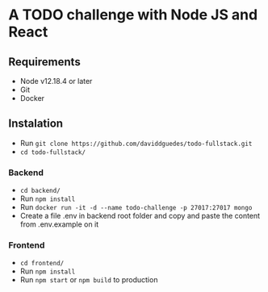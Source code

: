 # A TODO challenge with Node JS and React

## Requirements
* Node v12.18.4 or later
* Git
* Docker

## Instalation
* Run `git clone https://github.com/daviddguedes/todo-fullstack.git`
* `cd todo-fullstack/`

### Backend
* `cd backend/`
* Run `npm install`
* Run `docker run -it -d --name todo-challenge -p 27017:27017 mongo`
* Create a file .env in backend root folder and copy and paste the content from .env.example on it

### Frontend
* `cd frontend/`
* Run `npm install`
* Run `npm start` or `npm build` to production